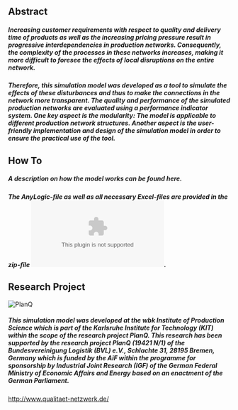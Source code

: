 ## Abstract
##### Increasing customer requirements with respect to quality and delivery time of products as well as the increasing pricing pressure result in progressive interdependencies in production networks. Consequently, the complexity of the processes in these networks increases, making it more difficult to foresee the effects of local disruptions on the entire network. 
##### Therefore, this simulation model was developed as a tool to simulate the effects of these disturbances and thus to make the connections in the network more transparent. The quality and performance of the simulated production networks are evaluated using a performance indicator system. One key aspect is the modularity: The model is applicable to different production network structures. Another aspect is the user-friendly implementation and design of the simulation model in order to ensure the practical use of the tool. 
## How To
##### A description on how the model works can be found here.
##### The AnyLogic-file as well as all necessary Excel-files are provided in the zip-file ![Produktionsnetzwerk](https://github.com/joanamaier/Simulation-Model-for-Quality-and-Order-Management-in-Global-Production-Networks/blob/master/Produktionsnetzwerk.zip "Produktionsnetzwerk").
## Research Project
![PlanQ](https://user-images.githubusercontent.com/50625291/57704529-63845400-7662-11e9-8ab7-d84d3476b699.png)
##### This simulation model was developed at the wbk Institute of Production Science which is part of the Karlsruhe Institute for Technology (KIT) within the scope of the research project PlanQ. This research has been supported by the research project PlanQ (19421 N/1) of the Bundesvereinigung Logistik (BVL) e.V., Schlachte 31, 28195 Bremen, Germany which is funded by the AiF within the programme for sponsorship by Industrial Joint Research (IGF) of the German Federal Ministry of Economic Affairs and Energy based on an enactment of the German Parliament.
http://www.qualitaet-netzwerk.de/
